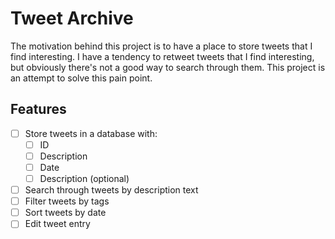 # Tweet Archive

The motivation behind this project is to have a place to store tweets that I find interesting. I have a tendency to retweet tweets that I find interesting, but obviously there's not a good way to search through them. This project is an attempt to solve this pain point.

## Features

- [ ] Store tweets in a database with:
  - [ ] ID
  - [ ] Description
  - [ ] Date
  - [ ] Description (optional)
- [ ] Search through tweets by description text
- [ ] Filter tweets by tags
- [ ] Sort tweets by date
- [ ] Edit tweet entry